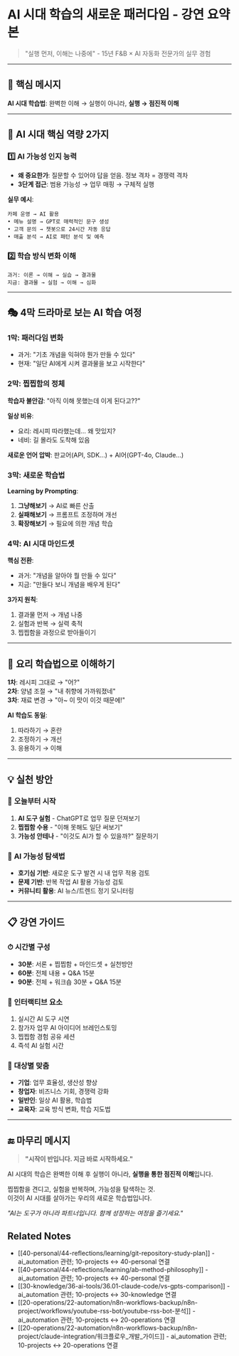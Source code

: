 # AI 시대 학습의 새로운 패러다임 - 강연 요약본
> "실행 먼저, 이해는 나중에" - 15년 F&B × AI 자동화 전문가의 실무 경험

---

## 🎯 핵심 메시지

**AI 시대 학습법**: 완벽한 이해 → 실행이 아니라, **실행 → 점진적 이해**

---

## 🔑 AI 시대 핵심 역량 2가지

### 1️⃣ **AI 가능성 인지 능력** 
- **왜 중요한가**: 질문할 수 있어야 답을 얻음. 정보 격차 = 경쟁력 격차
- **3단계 접근**: 범용 가능성 → 업무 매핑 → 구체적 실행

**실무 예시**:
```
카페 운영 → AI 활용
• 메뉴 설명 → GPT로 매력적인 문구 생성
• 고객 문의 → 챗봇으로 24시간 자동 응답  
• 매출 분석 → AI로 패턴 분석 및 예측
```

### 2️⃣ **학습 방식 변화 이해**
```
과거: 이론 → 이해 → 실습 → 결과물
지금: 결과물 → 실험 → 이해 → 심화
```

---

## 🎭 4막 드라마로 보는 AI 학습 여정

### 1막: **패러다임 변화**
- 과거: "기초 개념을 익혀야 뭔가 만들 수 있다"
- 현재: "일단 AI에게 시켜 결과물을 보고 시작한다"

### 2막: **찝찝함의 정체**
**학습자 불안감**: "아직 이해 못했는데 이게 된다고??"

**일상 비유**:
- 요리: 레시피 따라했는데... 왜 맛있지?
- 네비: 길 몰라도 도착해 있음

**새로운 언어 압박**: 판교어(API, SDK...) + AI어(GPT-4o, Claude...)

### 3막: **새로운 학습법**
**Learning by Prompting**:
1. **그냥해보기** → AI로 빠른 산출
2. **실패해보기** → 프롬프트 조정하며 개선  
3. **확장해보기** → 필요에 의한 개념 학습

### 4막: **AI 시대 마인드셋**
**핵심 전환**:
- 과거: "개념을 알아야 뭘 만들 수 있다"
- 지금: "만들다 보니 개념을 배우게 된다"

**3가지 원칙**:
1. 결과물 먼저 → 개념 나중
2. 실험과 반복 → 실력 축적
3. 찝찝함을 과정으로 받아들이기

---

## 🍳 요리 학습법으로 이해하기

**1차**: 레시피 그대로 → "어?"  
**2차**: 양념 조절 → "내 취향에 가까워졌네"  
**3차**: 재료 변경 → "아~ 이 맛이 이것 때문에!"

**AI 학습도 동일**:
1. 따라하기 → 혼란
2. 조정하기 → 개선  
3. 응용하기 → 이해

---

## 💡 실천 방안

### 🚀 **오늘부터 시작**
1. **AI 도구 실험** - ChatGPT로 업무 질문 던져보기
2. **찝찝함 수용** - "이해 못해도 일단 써보기"
3. **가능성 안테나** - "이것도 AI가 할 수 있을까?" 질문하기

### 🎯 **AI 가능성 탐색법**
- **호기심 기반**: 새로운 도구 발견 시 내 업무 적용 검토
- **문제 기반**: 반복 작업 AI 활용 가능성 검토
- **커뮤니티 활용**: AI 뉴스/트렌드 정기 모니터링

---

## 📋 강연 가이드

### ⏱ **시간별 구성**
- **30분**: 서론 + 찝찝함 + 마인드셋 + 실천방안
- **60분**: 전체 내용 + Q&A 15분
- **90분**: 전체 + 워크숍 30분 + Q&A 15분

### 🎤 **인터랙티브 요소**
1. 실시간 AI 도구 시연
2. 참가자 업무 AI 아이디어 브레인스토밍  
3. 찝찝함 경험 공유 세션
4. 즉석 AI 실험 시간

### 🎯 **대상별 맞춤**
- **기업**: 업무 효율성, 생산성 향상
- **창업자**: 비즈니스 기회, 경쟁력 강화
- **일반인**: 일상 AI 활용, 학습법
- **교육자**: 교육 방식 변화, 학습 지도법

---

## 🔚 마무리 메시지

> **"시작이 반입니다. 지금 바로 시작하세요."**

AI 시대의 학습은 완벽한 이해 후 실행이 아니라, **실행을 통한 점진적 이해**입니다.

찝찝함을 견디고, 실험을 반복하며, 가능성을 탐색하는 것.  
이것이 AI 시대를 살아가는 우리의 새로운 학습법입니다.

*"AI는 도구가 아니라 파트너입니다. 함께 성장하는 여정을 즐기세요."*

## Related Notes

- [[40-personal/44-reflections/learning/git-repository-study-plan]] - ai_automation 관련; 10-projects ↔ 40-personal 연결
- [[40-personal/44-reflections/learning/ab-method-philosophy]] - ai_automation 관련; 10-projects ↔ 40-personal 연결
- [[30-knowledge/36-ai-tools/36.01-claude-code/vs-gpts-comparison]] - ai_automation 관련; 10-projects ↔ 30-knowledge 연결
- [[20-operations/22-automation/n8n-workflows-backup/n8n-project/workflows/youtube-rss-bot/youtube-rss-bot-분석]] - ai_automation 관련; 10-projects ↔ 20-operations 연결
- [[20-operations/22-automation/n8n-workflows-backup/n8n-project/claude-integration/워크플로우_개발_가이드]] - ai_automation 관련; 10-projects ↔ 20-operations 연결

